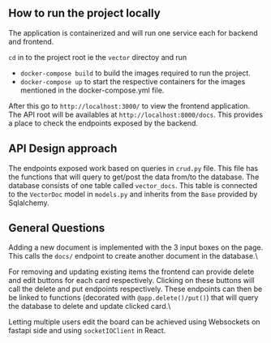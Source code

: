 ## How to run the project locally

The application is containerized and will run one service each for backend and frontend.

`cd` in to the project root ie the `vector` directoy and run
- `docker-compose build` to build the images required to run the project.
- `docker-compose up` to start the respective containers for the images mentioned in the docker-compose.yml file.

After this go to `http://localhost:3000/` to view the frontend application.
The API root will be availables at `http://localhost:8000/docs`. This provides a place to check the endpoints exposed by the backend.

## API Design approach
The endpoints exposed work based on queries in `crud.py` file. This file has the functions that will query to get/post the data from/to the database. The database consists of one table called `vector_docs`. This table is connected to the `VectorDoc` model in `models.py` and inherits from the `Base` provided by Sqlalchemy.

## General Questions
Adding a new document is implemented with the 3 input boxes on the page. This calls the `docs/` endpoint to create another document in the database.\

For removing and updating existing items the frontend can provide delete and edit buttons for each card respectively. Clicking on these buttons will call the delete and put endpoints respectively. These endpoints can then be be linked to functions (decorated with `@app.delete()/put()`) that will query the database to delete and update clicked card.\

Letting multiple users edit the board can be achieved using Websockets on fastapi side and using `socketIOClient` in React.
